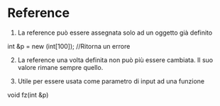 # Reference

1) La reference può essere assegnata solo ad un oggetto già definito

int &p = new (int[100]); //Ritorna un errore

2) La reference una volta definita non può più essere cambiata. Il suo valore rimane sempre quello.

3) Utile per essere usata come parametro di input ad una funzione

void fz(int &p)
